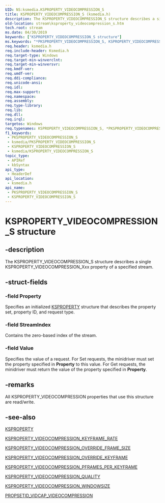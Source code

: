 ```yaml
---
UID: NS:ksmedia.KSPROPERTY_VIDEOCOMPRESSION_S
title: KSPROPERTY_VIDEOCOMPRESSION_S (ksmedia.h)
description: The KSPROPERTY_VIDEOCOMPRESSION_S structure describes a single KSPROPERTY_VIDEOCOMPRESSION_Xxx property of a specified stream.
old-location: stream\ksproperty_videocompression_s.htm
tech.root: stream
ms.date: 04/30/2019
keywords: ["KSPROPERTY_VIDEOCOMPRESSION_S structure"]
ms.keywords: "*PKSPROPERTY_VIDEOCOMPRESSION_S, KSPROPERTY_VIDEOCOMPRESSION_S, KSPROPERTY_VIDEOCOMPRESSION_S structure [Streaming Media Devices], PKSPROPERTY_VIDEOCOMPRESSION_S, PKSPROPERTY_VIDEOCOMPRESSION_S structure pointer [Streaming Media Devices], ksmedia/KSPROPERTY_VIDEOCOMPRESSION_S, ksmedia/PKSPROPERTY_VIDEOCOMPRESSION_S, stream.ksproperty_videocompression_s, vidcapstruct_c3680216-5804-48a0-beac-f1b8c24b9eb5.xml"
req.header: ksmedia.h
req.include-header: Ksmedia.h
req.target-type: Windows
req.target-min-winverclnt: 
req.target-min-winversvr: 
req.kmdf-ver: 
req.umdf-ver: 
req.ddi-compliance: 
req.unicode-ansi: 
req.idl: 
req.max-support: 
req.namespace: 
req.assembly: 
req.type-library: 
req.lib: 
req.dll: 
req.irql: 
targetos: Windows
req.typenames: KSPROPERTY_VIDEOCOMPRESSION_S, *PKSPROPERTY_VIDEOCOMPRESSION_S
f1_keywords:
 - PKSPROPERTY_VIDEOCOMPRESSION_S
 - ksmedia/PKSPROPERTY_VIDEOCOMPRESSION_S
 - KSPROPERTY_VIDEOCOMPRESSION_S
 - ksmedia/KSPROPERTY_VIDEOCOMPRESSION_S
topic_type:
 - APIRef
 - kbSyntax
api_type:
 - HeaderDef
api_location:
 - ksmedia.h
api_name:
 - PKSPROPERTY_VIDEOCOMPRESSION_S
 - KSPROPERTY_VIDEOCOMPRESSION_S
---
```


# KSPROPERTY_VIDEOCOMPRESSION_S structure


## -description

The KSPROPERTY_VIDEOCOMPRESSION_S structure describes a single KSPROPERTY_VIDEOCOMPRESSION_Xxx property of a specified stream.

## -struct-fields

### -field Property

Specifies an initialized <a href="/windows-hardware/drivers/stream/ksproperty-structure">KSPROPERTY</a> structure that describes the property set, property ID, and request type.

### -field StreamIndex

Contains the zero-based index of the stream.

### -field Value

Specifies the value of a request. For Set requests, the minidriver must set the property specified in <b>Property</b> to this value. For Get requests, the minidriver must return the value of the property specified in <b>Property</b>.

## -remarks

All KSPROPERTY_VIDEOCOMPRESSION properties that use this structure are read/write.

## -see-also

<a href="/windows-hardware/drivers/stream/ksproperty-structure">KSPROPERTY</a>



<a href="/windows-hardware/drivers/stream/ksproperty-videocompression-keyframe-rate">KSPROPERTY_VIDEOCOMPRESSION_KEYFRAME_RATE</a>



<a href="/windows-hardware/drivers/stream/ksproperty-videocompression-override-frame-size">KSPROPERTY_VIDEOCOMPRESSION_OVERRIDE_FRAME_SIZE</a>



<a href="/windows-hardware/drivers/stream/ksproperty-videocompression-override-keyframe">KSPROPERTY_VIDEOCOMPRESSION_OVERRIDE_KEYFRAME</a>



<a href="/windows-hardware/drivers/stream/ksproperty-videocompression-pframes-per-keyframe">KSPROPERTY_VIDEOCOMPRESSION_PFRAMES_PER_KEYFRAME</a>



<a href="/windows-hardware/drivers/stream/ksproperty-videocompression-quality">KSPROPERTY_VIDEOCOMPRESSION_QUALITY</a>



<a href="/windows-hardware/drivers/stream/ksproperty-videocompression-windowsize">KSPROPERTY_VIDEOCOMPRESSION_WINDOWSIZE</a>



<a href="/windows-hardware/drivers/stream/propsetid-vidcap-videocompression">PROPSETID_VIDCAP_VIDEOCOMPRESSION</a>

